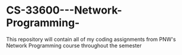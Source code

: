 # CS-33600---Network-Programming-


This repository will contain all of my coding assignments from PNW's Network Programming course throughout the semester
